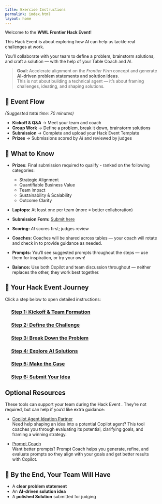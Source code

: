 ```yaml
---
title: Exercise Instructions
permalink: index.html
layout: home
---
```


Welcome to the **WWL Frontier Hack Event**!  

This Hack Event  is about exploring how AI can help us tackle real challenges at work.  

You’ll collaborate with your team to define a problem, brainstorm solutions, and craft a solution — with the help of your Table Coach and AI.  

> **Goal:** Accelerate alignment on the *Frontier Firm* concept and generate **AI-driven problem statements and solution ideas**.  
> This is not about building a technical agent — it’s about framing challenges, ideating, and shaping solutions.  

## 🔄 Event Flow

*(Suggested total time: 70 minutes)*

- **Kickoff & Q&A** → Meet your team and coach  
- **Group Work** → Define a problem, break it down, brainstorm solutions  
- **Submission** → Complete and upload your Hack Event Template  
- **Prizes** → Submissions scored by *AI* and reviewed by judges  

## 📝 What to Know

- **Prizes:** Final submission required to qualify - ranked on the following categories:
  - Strategic Alignment  
  - Quantifiable Business Value  
  - Team Impact  
  - Sustainability & Scalability  
  - Outcome Clarity

- **Laptops:** At least one per team (more = better collaboration)  

- **Submission Form:** <a href="https://microsoftapc.sharepoint.com/teams/SyncWeekHack/_layouts/15/listforms.aspx?cid=NmEzYTBhM2MtODNhMi00M2IwLTk5ZGQtZmYzMGZiMTQyYTdi&nav=YjJlZjI3MWItODgxNy00NmE1LTliNzItOWJmMjJkOTY2NTZh" target="_blank">Submit here</a>

- **Scoring:** *AI* scores first; judges review

- **Coaches:** Coaches will be shared across tables — your coach will rotate and check in to provide guidance as needed.  

- **Prompts:** You’ll see suggested prompts throughout the steps — use them for inspiration, or try your own!

- **Balance:** Use both Copilot and team discussion throughout — neither replaces the other, they work best together.

## 🚀 Your Hack Event  Journey

Click a step below to open detailed instructions:  

<div style="margin-left: 20px;">
  <h3><a href="Instructions/Labs/1-kickoff-and-team-formation.html">Step 1: Kickoff & Team Formation</a></h3>
  <h3><a href="Instructions/Labs/2-define-the-challenge.html">Step 2: Define the Challenge</a></h3>
  <h3><a href="Instructions/Labs/3-break-down-the-problem.html">Step 3: Break Down the Problem</a></h3>
  <h3><a href="Instructions/Labs/4-explore-ai-solutions.html">Step 4: Explore AI Solutions</a></h3>
  <h3><a href="Instructions/Labs/5-make-the-case.html">Step 5: Make the Case</a></h3>
  <h3><a href="Instructions/Labs/6-submit-your-idea.html">Step 6: Submit Your Idea</a></h3>
</div>

## Optional Resources  

These tools can support your team during the Hack Event . They’re not required, but can help if you’d like extra guidance:  

- <a href="https://aka.ms/2025jul-agentideation-engage" target="_blank">Copilot Agent Ideation Partner</a><br>
  Need help shaping an idea into a potential Copilot agent? This tool coaches you through evaluating its potential, clarifying goals, and framing a winning strategy.  

- <a href="https://appsource.microsoft.com/en-us/product/office/WA200007578" target="_blank">Prompt Coach</a><br>
  Want better prompts? Prompt Coach helps you generate, refine, and evaluate prompts so they align with your goals and get better results with Copilot.  

## 🎯 By the End, Your Team Will Have

- A **clear problem statement**  
- An **AI-driven solution idea**  
- A **polished Solution** submitted for judging  
